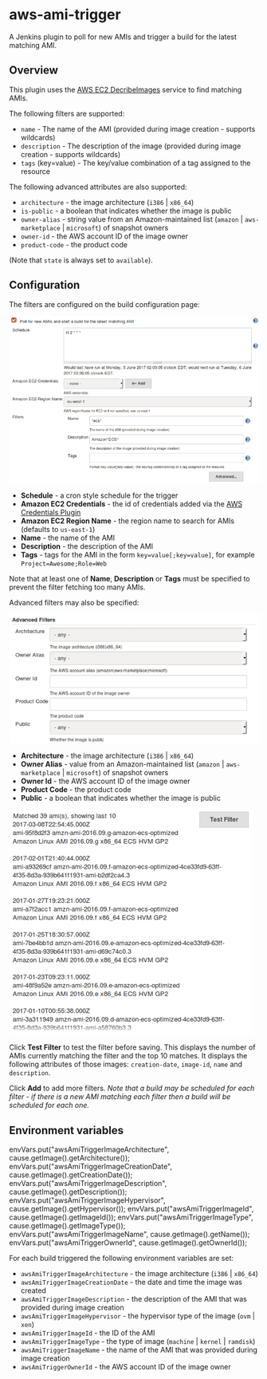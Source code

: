 # aws-ami-trigger
A Jenkins plugin to poll for new AMIs and trigger a build for the latest matching AMI.

## Overview
This plugin uses the [AWS EC2 DecribeImages](https://docs.aws.amazon.com/AWSEC2/latest/APIReference/API_DescribeImages.html) service
to find matching AMIs.

The following filters are supported:

  * `name` - The name of the AMI (provided during image creation - supports wildcards)
  * `description` - The description of the image (provided during image creation - supports wildcards)
  * `tags` (key=value) - The key/value combination of a tag assigned to the resource

The following advanced attributes are also supported:
  * `architecture` - the image architecture (`i386` | `x86_64`)
  * `is-public` - a boolean that indicates whether the image is public
  * `owner-alias` - string value from an Amazon-maintained list (`amazon` | `aws-marketplace` | `microsoft`) of snapshot owners
  * `owner-id` - the AWS account ID of the image owner
  * `product-code` - the product code

(Note that `state` is always set to `available`).

## Configuration

The filters are configured on the build configuration page:

![Screenshot](images/screenshot-1.png)

  * **Schedule** - a cron style schedule for the trigger
  * **Amazon EC2 Credentials** - the id of credentials added via the [AWS Credentials Plugin](https://plugins.jenkins.io/aws-credentials)
  * **Amazon EC2 Region Name** - the region name to search for AMIs (defaults to `us-east-1`)
  * **Name** - the name of the AMI
  * **Description** - the description of the AMI
  * **Tags** - tags for the AMI in the form `key=value[;key=value]`, for example `Project=Awesome;Role=Web`

Note that at least one of **Name**, **Description** or **Tags** must be specified to prevent the filter fetching too many AMIs.

Advanced filters may also be specified:

![Screenshot](images/screenshot-2.png)

  * **Architecture** - the image architecture (`i386` | `x86_64`)
  * **Owner Alias** - value from an Amazon-maintained list (`amazon` | `aws-marketplace` | `microsoft`) of snapshot owners
  * **Owner Id** - the AWS account ID of the image owner
  * **Product Code** - the product code
  * **Public** - a boolean that indicates whether the image is public

![Screenshot](images/screenshot-3.png)

Click **Test Filter** to test the filter before saving. This displays the number of AMIs currently matching the filter and the top 10
matches. It displays the following attributes of those images: `creation-date`, `image-id`, `name` and `description`.

Click **Add** to add more filters. *Note that a build may be scheduled for each filter - if there is a new AMI matching each filter then
a build will be scheduled for each one.*

## Environment variables

envVars.put("awsAmiTriggerImageArchitecture", cause.getImage().getArchitecture());
envVars.put("awsAmiTriggerImageCreationDate", cause.getImage().getCreationDate());
envVars.put("awsAmiTriggerImageDescription", cause.getImage().getDescription());
envVars.put("awsAmiTriggerImageHypervisor", cause.getImage().getHypervisor());
envVars.put("awsAmiTriggerImageId", cause.getImage().getImageId());
envVars.put("awsAmiTriggerImageType", cause.getImage().getImageType());
envVars.put("awsAmiTriggerImageName", cause.getImage().getName());
envVars.put("awsAmiTriggerOwnerId", cause.getImage().getOwnerId());

For each build triggered the following environment variables are set:

  * `awsAmiTriggerImageArchitecture` - the image architecture (`i386` | `x86_64`)
  * `awsAmiTriggerImageCreationDate` - the date and time the image was created
  * `awsAmiTriggerImageDescription` - the description of the AMI that was provided during image creation
  * `awsAmiTriggerImageHypervisor` - the hypervisor type of the image (`ovm` | `xen`)
  * `awsAmiTriggerImageId` - the ID of the AMI
  * `awsAmiTriggerImageType` - the type of image (`machine` | `kernel` | `ramdisk`)
  * `awsAmiTriggerImageName` - the name of the AMI that was provided during image creation
  * `awsAmiTriggerOwnerId` - the AWS account ID of the image owner
